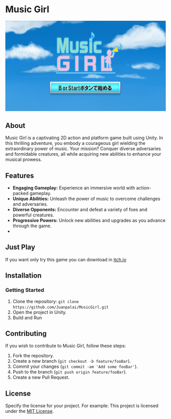 # Music Girl

![Music Girl Logo](https://github.com/Juanpalai/Porfolio/blob/main/images/MuicGirl.jpg)

## About

Music Girl is a captivating 2D action and platform game built using Unity. In this thrilling adventure, you embody a courageous girl wielding the extraordinary power of music. Your mission? Conquer diverse adversaries and formidable creatures, all while acquiring new abilities to enhance your musical prowess.

## Features

- **Engaging Gameplay:** Experience an immersive world with action-packed gameplay.
- **Unique Abilities:** Unleash the power of music to overcome challenges and adversaries.
- **Diverse Opponents:** Encounter and defeat a variety of foes and powerful creatures.
- **Progressive Powers:** Unlock new abilities and upgrades as you advance through the game.
- 
## Just Play

If you want only try this game you can download in [itch.io](https://tradocks.itch.io/music-girl)

## Installation

### Getting Started

1. Clone the repository: `git clone https://github.com/Juanpalai/MusicGirl.git`
2. Open the project in Unity.
3. Build and Run

## Contributing

If you wish to contribute to Music Girl, follow these steps:
1. Fork the repository.
2. Create a new branch (`git checkout -b feature/fooBar`).
3. Commit your changes (`git commit -am 'Add some fooBar'`).
4. Push to the branch (`git push origin feature/fooBar`).
5. Create a new Pull Request.


## License

Specify the license for your project. For example:
This project is licensed under the [MIT License](link_to_license).

